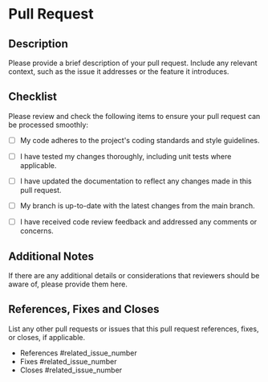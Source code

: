 # Pull Request

<!-- Check out https://agentprotocol.ai/contributing/guide if you haven't already! -->

## Description

Please provide a brief description of your pull request. Include any relevant context, such as the issue it addresses or the feature it introduces.

## Checklist

Please review and check the following items to ensure your pull request can be processed smoothly:

- [ ] My code adheres to the project's coding standards and style guidelines.

- [ ] I have tested my changes thoroughly, including unit tests where applicable.

- [ ] I have updated the documentation to reflect any changes made in this pull request.

- [ ] My branch is up-to-date with the latest changes from the main branch.

- [ ] I have received code review feedback and addressed any comments or concerns.

## Additional Notes

If there are any additional details or considerations that reviewers should be aware of, please provide them here.

## References, Fixes and Closes

List any other pull requests or issues that this pull request references, fixes, or closes, if applicable.

- References #related_issue_number
- Fixes #related_issue_number
- Closes #related_issue_number
